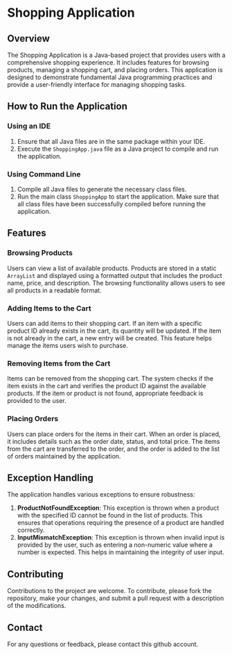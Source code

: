 # Shopping Application

## Overview

The Shopping Application is a Java-based project that provides users with a comprehensive shopping experience. It includes features for browsing products, managing a shopping cart, and placing orders. This application is designed to demonstrate fundamental Java programming practices and provide a user-friendly interface for managing shopping tasks.

## How to Run the Application

### Using an IDE

1. Ensure that all Java files are in the same package within your IDE.
2. Execute the `ShoppingApp.java` file as a Java project to compile and run the application.

### Using Command Line

1. Compile all Java files to generate the necessary class files.
2. Run the main class `ShoppingApp` to start the application. Make sure that all class files have been successfully compiled before running the application.

## Features

### Browsing Products

Users can view a list of available products. Products are stored in a static `ArrayList` and displayed using a formatted output that includes the product name, price, and description. The browsing functionality allows users to see all products in a readable format.

### Adding Items to the Cart

Users can add items to their shopping cart. If an item with a specific product ID already exists in the cart, its quantity will be updated. If the item is not already in the cart, a new entry will be created. This feature helps manage the items users wish to purchase.

### Removing Items from the Cart

Items can be removed from the shopping cart. The system checks if the item exists in the cart and verifies the product ID against the available products. If the item or product is not found, appropriate feedback is provided to the user.

### Placing Orders

Users can place orders for the items in their cart. When an order is placed, it includes details such as the order date, status, and total price. The items from the cart are transferred to the order, and the order is added to the list of orders maintained by the application.

## Exception Handling

The application handles various exceptions to ensure robustness:

1. **ProductNotFoundException**: This exception is thrown when a product with the specified ID cannot be found in the list of products. This ensures that operations requiring the presence of a product are handled correctly.
2. **InputMismatchException**: This exception is thrown when invalid input is provided by the user, such as entering a non-numeric value where a number is expected. This helps in maintaining the integrity of user input.

## Contributing

Contributions to the project are welcome. To contribute, please fork the repository, make your changes, and submit a pull request with a description of the modifications.

## Contact

For any questions or feedback, please contact this github account.
